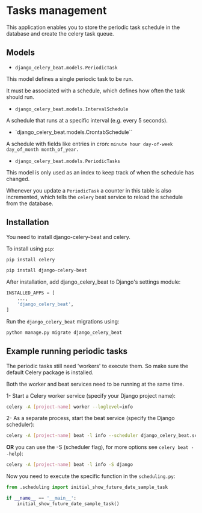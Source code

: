 # Tasks management

This application enables you to store the periodic task schedule in the database and create the celery task queue.

## Models

* ``django_celery_beat.models.PeriodicTask``

This model defines a single periodic task to be run.

It must be associated with a schedule, which defines how often the task should run.

* ``django_celery_beat.models.IntervalSchedule``

A schedule that runs at a specific interval (e.g. every 5 seconds).

* `django_celery_beat.models.CrontabSchedule``

A schedule with fields like entries in cron: ``minute hour day-of-week day_of_month month_of_year.``

* ``django_celery_beat.models.PeriodicTasks``

This model is only used as an index to keep track of when the schedule has changed.

Whenever you update a ``PeriodicTask`` a counter in this table is also incremented, which tells the ``celery`` beat service to reload the schedule from the database.




## Installation

You need to install django-celery-beat and celery.

To install using ```pip```:

```bash
pip install celery
```

```bash
pip install django-celery-beat
```

After installation, add django_celery_beat to Django's settings module:

```python
INSTALLED_APPS = [
    ...,
    'django_celery_beat',
]
```

Run the ```django_celery_beat``` migrations using:

```bash
python manage.py migrate django_celery_beat
```



## Example running periodic tasks

The periodic tasks still need 'workers' to execute them. So make sure the default Celery package is installed.

Both the worker and beat services need to be running at the same time.

1- Start a Celery worker service (specify your Django project name):

```bash
celery -A [project-name] worker --loglevel=info
```

2- As a separate process, start the beat service (specify the Django scheduler):

```bash
celery -A [project-name] beat -l info --scheduler django_celery_beat.schedulers:DatabaseScheduler
```

**OR** you can use the -S (scheduler flag), for more options see ```celery beat --help```):

```bash
celery -A [project-name] beat -l info -S django
```

Now you need to execute the specific function in the ``scheduling.py``:

```python
from .scheduling import initial_show_future_date_sample_task

if __name__ == '__main__':
    initial_show_future_date_sample_task()
```

